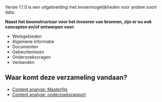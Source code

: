 
Versie 1.1.0 is een uitgebreiding met invoermogelijkheden voor andere soort data.

__Naast het boomstructuur voor het invoeren van bronnen, zijn er nu ook concepten en/of ontwerpen voor:__
* Werkgebieden
* Algemene informatie
* Documenten
* Gebeurtenissen
* Onderzoeksvragen
* Verbanden


## Waar komt deze verzameling vandaan?

* [Content analyse: Masterfile](https://jorik.gitbook.io/project-blauwdruk/research_methods/analyse_content/masterfile)
* [Content analyse: onderzoeksrapport](https://jorik.gitbook.io/project-blauwdruk/research_methods/analyse_content/onderzoeksrapport)